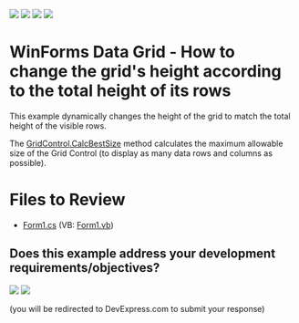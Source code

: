 <!-- default badges list -->
![](https://img.shields.io/endpoint?url=https://codecentral.devexpress.com/api/v1/VersionRange/128626098/24.2.1%2B)
[![](https://img.shields.io/badge/Open_in_DevExpress_Support_Center-FF7200?style=flat-square&logo=DevExpress&logoColor=white)](https://supportcenter.devexpress.com/ticket/details/E1811)
[![](https://img.shields.io/badge/📖_How_to_use_DevExpress_Examples-e9f6fc?style=flat-square)](https://docs.devexpress.com/GeneralInformation/403183)
[![](https://img.shields.io/badge/💬_Leave_Feedback-feecdd?style=flat-square)](#does-this-example-address-your-development-requirementsobjectives)
<!-- default badges end -->

# WinForms Data Grid - How to change the grid's height according to the total height of its rows

This example dynamically changes the height of the grid to match the total height of the visible rows.

The [GridControl.CalcBestSize](https://docs.devexpress.com/WindowsForms/DevExpress.XtraGrid.GridControl.CalcBestSize(System.Drawing.Size-System.Boolean)) method calculates the maximum allowable size of the Grid Control (to display as many data rows and columns as possible).

# Files to Review

* [Form1.cs](./CS/GridControlAutoSize/Form1.cs) (VB: [Form1.vb](./VB/GridControlAutoSize/Form1.vb))
<!-- feedback -->
## Does this example address your development requirements/objectives?

[<img src="https://www.devexpress.com/support/examples/i/yes-button.svg"/>](https://www.devexpress.com/support/examples/survey.xml?utm_source=github&utm_campaign=winforms-grid-change-height-to-match-height-of-rows&~~~was_helpful=yes) [<img src="https://www.devexpress.com/support/examples/i/no-button.svg"/>](https://www.devexpress.com/support/examples/survey.xml?utm_source=github&utm_campaign=winforms-grid-change-height-to-match-height-of-rows&~~~was_helpful=no)

(you will be redirected to DevExpress.com to submit your response)
<!-- feedback end -->
